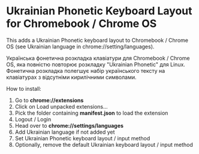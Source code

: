 # Ukrainian Phonetic Keyboard Layout for Chromebook / Chrome OS
This adds a Ukrainian Phonetic keyboard layout to Chromebook / Chrome OS (see Ukrainian language in chrome://setting/languages).

Українська фонетична розкладка клавіатури для Chromebook / Chrome OS, яка повністю повторює розкладку "Ukrainian Phonetic" для Linux. Фонетична розкладка полегшує набір українського тексту на клавіатурах з відсутніми кирилічними символами.

How to install:
1. Go to **chrome://extensions**
2. Click on Load unpacked extensions...
3. Pick the folder containing **manifest.json** to load the extension
4. Logout / Login
5. Head over to **chrome://settings/languages**
6. Add Ukrainian language if not added yet
7. Set Ukrainian Phonetic keyboard layout / input method
8. Optionally, remove the default Ukrainian keyboard layout / input method
